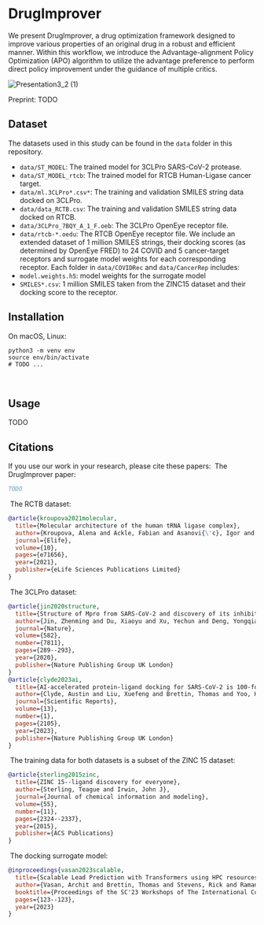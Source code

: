 # DrugImprover
We present DrugImprover, a drug optimization framework designed to improve various properties of an original drug in a robust and efficient manner. Within this workflow, we introduce the Advantage-alignment Policy Optimization (APO) algorithm to utilize the advantage preference to perform direct policy improvement under the guidance of multiple critics.

![Presentation3_2 (1)](https://github.com/xuefeng11/DrugImprover/assets/125404521/d49d71c0-f97f-469c-8eb1-19d756d2d16b)

Preprint: TODO

## Dataset
The datasets used in this study can be found in the `data` folder in this repository.
  - `data/ST_MODEL`: The trained model for 3CLPro SARS-CoV-2 protease.
  - `data/ST_MODEL_rtcb`: The trained model for RTCB Human-Ligase cancer target.
  - `data/ml.3CLPro*.csv*`: The training and validation SMILES string data docked on 3CLPro.
  - `data/data_RCTB.csv`: The training and validation SMILES string data docked on RTCB.
  - `data/3CLPro_7BQY_A_1_F.oeb`: The 3CLPro OpenEye receptor file.
  - `data/rtcb-*.oedu`: The RTCB OpenEye receptor file.
 We include an extended dataset of 1 million SMILES strings, their docking scores (as determined by OpenEye FRED) to 24 COVID and 5 cancer-target receptors and surrogate model weights for each corresponding receptor.
Each folder in `data/COVIDRec` and `data/CancerRep` includes:
  - `model.weights.h5`: model weights for the surrogate model
  - `SMILES*.csv`: 1 million SMILES taken from the ZINC15 dataset and their docking score to the receptor.
​
## Installation
On macOS, Linux:
```
python3 -m venv env
source env/bin/activate
# TODO ...
```
​
## Usage
TODO
​
## Citations
If you use our work in your research, please cite these papers:
​
The DrugImprover paper:
```bibtex
TODO
```
​
The RCTB dataset:
```bibtex
@article{kroupova2021molecular,
  title={Molecular architecture of the human tRNA ligase complex},
  author={Kroupova, Alena and Ackle, Fabian and Asanovi{\'c}, Igor and Weitzer, Stefan and Boneberg, Franziska M and Faini, Marco and Leitner, Alexander and Chui, Alessia and Aebersold, Ruedi and Martinez, Javier and others},
  journal={Elife},
  volume={10},
  pages={e71656},
  year={2021},
  publisher={eLife Sciences Publications Limited}
}
```
​
The 3CLPro dataset:
```bibtex
@article{jin2020structure,
  title={Structure of Mpro from SARS-CoV-2 and discovery of its inhibitors},
  author={Jin, Zhenming and Du, Xiaoyu and Xu, Yechun and Deng, Yongqiang and Liu, Meiqin and Zhao, Yao and Zhang, Bing and Li, Xiaofeng and Zhang, Leike and Peng, Chao and others},
  journal={Nature},
  volume={582},
  number={7811},
  pages={289--293},
  year={2020},
  publisher={Nature Publishing Group UK London}
}
@article{clyde2023ai,
  title={AI-accelerated protein-ligand docking for SARS-CoV-2 is 100-fold faster with no significant change in detection},
  author={Clyde, Austin and Liu, Xuefeng and Brettin, Thomas and Yoo, Hyunseung and Partin, Alexander and Babuji, Yadu and Blaiszik, Ben and Mohd-Yusof, Jamaludin and Merzky, Andre and Turilli, Matteo and others},
  journal={Scientific Reports},
  volume={13},
  number={1},
  pages={2105},
  year={2023},
  publisher={Nature Publishing Group UK London}
}
```
​
The training data for both datasets is a subset of the ZINC 15 dataset:
```bibtex
@article{sterling2015zinc,
  title={ZINC 15--ligand discovery for everyone},
  author={Sterling, Teague and Irwin, John J},
  journal={Journal of chemical information and modeling},
  volume={55},
  number={11},
  pages={2324--2337},
  year={2015},
  publisher={ACS Publications}
}
```
​
The docking surrogate model:
```bibtex
@inproceedings{vasan2023scalable,
  title={Scalable Lead Prediction with Transformers using HPC resources},
  author={Vasan, Archit and Brettin, Thomas and Stevens, Rick and Ramanathan, Arvind and Vishwanath, Venkatram},
  booktitle={Proceedings of the SC'23 Workshops of The International Conference on High Performance Computing, Network, Storage, and Analysis},
  pages={123--123},
  year={2023}
}
```
